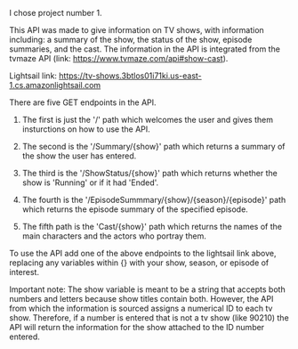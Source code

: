 I chose project number 1. 

This API was made to give information on TV shows, with information including: a summary of the show, the status of the show, episode summaries, and the cast. The information in the API is integrated from the tvmaze API (link: https://www.tvmaze.com/api#show-cast). 

Lightsail link: https://tv-shows.3btlos01i71ki.us-east-1.cs.amazonlightsail.com

There are five GET endpoints in the API.

 1. The first is just the '/' path which welcomes the user and gives them insturctions on how to use the API. 

 2. The second is the '/Summary/{show}' path which returns a summary of the show the user has entered. 

 3. The third is the '/ShowStatus/{show}' path which returns whether the show is 'Running' or if it had 'Ended'.

 4. The fourth is the '/EpisodeSummmary/{show}/{season}/{episode}' path which returns the episode summary of the specified episode.

 5. The fifth path is the 'Cast/{show}' path which returns the names of the main characters and the actors who portray them.

To use the API add one of the above endpoints to the lightsail link above, replacing any variables within {} with your show, season, or episode of interest. 

Important note: The show variable is meant to be a string that accepts both numbers and letters because show titles contain both. However, the API from which the information is sourced assigns a numerical ID to each tv show. Therefore, if a number is entered that is not a tv show (like 90210) the API will return the information for the show attached to the ID number entered.  

